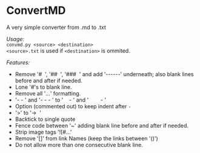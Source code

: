# ConvertMD  
A very simple converter from .md to .txt  

*Usage:*  
`convmd.py <source> <destination>`  
`<source>.txt` is used if `<destination>` is ommited.  

*Features:*  
- Remove '#&nbsp; ', '##&nbsp; ', '###&nbsp; ' and add '------' underneath; also blank lines before and after if needed.  
- Lone '#'s to blank line.  
- Remove all '*...*' formatting.  
- '- - ' and '- - - ' to '&nbsp; &nbsp; - ' and '&nbsp; &nbsp; &nbsp; &nbsp; - '  
- Option (commented out) to keep indent after `- `  
- '>' to '->&nbsp; '  
- Backtick to single quote
- Fence code between '~' adding blank line before and after if needed.  
- Strip image tags '![#...'  
- Remove '[]' from link Names (keep the links between '()')  
- Do not allow more than one consecutive blank line.  
